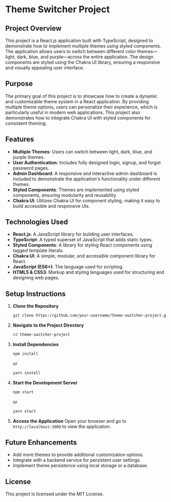
# Theme Switcher Project


## Project Overview

This project is a React.js application built with TypeScript, designed to demonstrate how to implement multiple themes using styled components. The application allows users to switch between different color themes—light, dark, blue, and purple—across the entire application. The design components are styled using the Chakra UI library, ensuring a responsive and visually appealing user interface.

## Purpose

The primary goal of this project is to showcase how to create a dynamic and customizable theme system in a React application. By providing multiple theme options, users can personalize their experience, which is particularly useful in modern web applications. This project also demonstrates how to integrate Chakra UI with styled components for consistent theming.

## Features

- **Multiple Themes**: Users can switch between light, dark, blue, and purple themes.
- **User Authentication**: Includes fully designed login, signup, and forgot password pages.
- **Admin Dashboard**: A responsive and interactive admin dashboard is included to demonstrate the application's functionality under different themes.
- **Styled Components**: Themes are implemented using styled components, ensuring modularity and reusability.
- **Chakra UI**: Utilizes Chakra UI for component styling, making it easy to build accessible and responsive UIs.

## Technologies Used

- **React.js**: A JavaScript library for building user interfaces.
- **TypeScript**: A typed superset of JavaScript that adds static types.
- **Styled Components**: A library for styling React components using tagged template literals.
- **Chakra UI**: A simple, modular, and accessible component library for React.
- **JavaScript (ES6+)**: The language used for scripting.
- **HTML5 & CSS3**: Markup and styling languages used for structuring and designing web pages.

## Setup Instructions

1. **Clone the Repository**
   ```bash
   git clone https://github.com/your-username/theme-switcher-project.git
   ```
   
2. **Navigate to the Project Directory**
   ```bash
   cd theme-switcher-project
   ```

3. **Install Dependencies**
   ```bash
   npm install
   ```
   or
   ```bash
   yarn install
   ```

4. **Start the Development Server**
   ```bash
   npm start
   ```
   or
   ```bash
   yarn start
   ```

5. **Access the Application**
   Open your browser and go to `http://localhost:3000` to view the application.

## Future Enhancements

- Add more themes to provide additional customization options.
- Integrate with a backend service for persistent user settings.
- Implement theme persistence using local storage or a database.

## License

This project is licensed under the MIT License.
